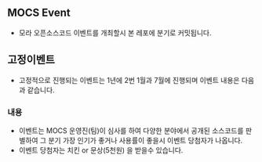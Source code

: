 ## MOCS Event

- 모라 오픈소스코드 이벤트를 개최할시 본 레포에 분기로 커밋됩니다.



## 고정이벤트
- 고정적으로 진행되는 이벤트는 1년에 2번 1월과 7월에 진행되며 이벤트 내용은 다음과 같습니다.
### 내용
- 이벤트는 MOCS 운영진(팀)이 심사를 하여 다양한 분야에서 공개된 소스코드를 판별하여 그 분기 가장 인기가 좋거나 사용률이 좋을시 이벤트 당첨자가 나옵니다.
- 이벤트 당첨자는 치킨 or 문상(5천원) 을 받을수 있습니다.

